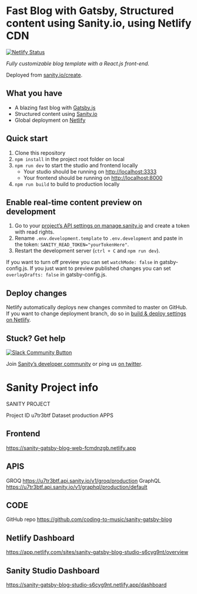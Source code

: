 # Fast Blog with Gatsby, Structured content using Sanity.io, using Netlify CDN

[![Netlify Status](https://api.netlify.com/api/v1/badges/c356b354-8bb4-4b62-8f00-86a2def85980/deploy-status)](https://app.netlify.com/sites/sanity-gatsby-blog-studio-s6cyg9nt/deploys)

_Fully customizable blog template with a React.js front-end._

Deployed from [sanity.io/create](https://www.sanity.io/create/?template=sanity-io%2Fsanity-template-gatsby-blog).

## What you have

- A blazing fast blog with [Gatsby.js](https://gatsbyjs.org)
- Structured content using [Sanity.io](https://www.sanity.io)
- Global deployment on [Netlify](https://netlify.com)

## Quick start

1. Clone this repository
2. `npm install` in the project root folder on local
3. `npm run dev` to start the studio and frontend locally
   - Your studio should be running on [http://localhost:3333](http://localhost:3333)
   - Your frontend should be running on [http://localhost:8000](http://localhost:8000)
4. `npm run build` to build to production locally

## Enable real-time content preview on development

1. Go to your [project’s API settings on manage.sanity.io](https://manage.sanity.io/projects/u7tr3btf/settings/api) and create a token with read rights.
2. Rename `.env.development.template` to `.env.development` and paste in the token: `SANITY_READ_TOKEN="yourTokenHere"`.
3. Restart the development server (`ctrl + C` and `npm run dev`).

If you want to turn off preview you can set `watchMode: false` in gatsby-config.js. If you just want to preview published changes you can set `overlayDrafts: false` in gatsby-config.js.

## Deploy changes

Netlify automatically deploys new changes commited to master on GitHub. If you want to change deployment branch, do so in [build & deploy settings on Netlify](https://www.netlify.com/docs/continuous-deployment/#branches-deploys).

## Stuck? Get help

[![Slack Community Button](https://slack.sanity.io/badge.svg)](https://slack.sanity.io/)

Join [Sanity’s developer community](https://slack.sanity.io) or ping us [on twitter](https://twitter.com/sanity_io).

# Sanity Project info
SANITY PROJECT

Project ID	u7tr3btf
Dataset	production
APPS

## Frontend	

https://sanity-gatsby-blog-web-fcmdnzgb.netlify.app

## APIS
GROQ	https://u7tr3btf.api.sanity.io/v1/groq/production
GraphQL	https://u7tr3btf.api.sanity.io/v1/graphql/production/default

## CODE
GitHub repo	https://github.com/coding-to-music/sanity-gatsby-blog

## Netlify Dashboard
https://app.netlify.com/sites/sanity-gatsby-blog-studio-s6cyg9nt/overview

## Sanity Studio Dashboard
https://sanity-gatsby-blog-studio-s6cyg9nt.netlify.app/dashboard
